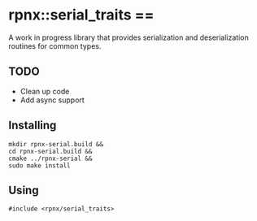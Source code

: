 # rpnx::serial_traits ==

A work in progress library that provides serialization and deserialization routines for common types.

## TODO

  * Clean up code
  * Add async support

## Installing

```git clone https://github.com/Exaeta/rpnx-serial.git &&
mkdir rpnx-serial.build &&
cd rpnx-serial.build &&
cmake ../rpnx-serial &&
sudo make install
``` 

## Using

```#include <rpnx/serial_traits>```
